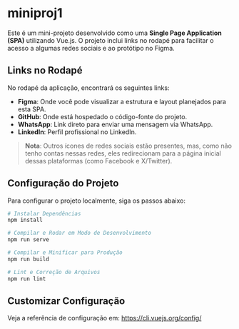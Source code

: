 # miniproj1

Este é um mini-projeto desenvolvido como uma **Single Page Application (SPA)** utilizando Vue.js. O projeto inclui links no rodapé para facilitar o acesso a algumas redes sociais e ao protótipo no Figma.

## Links no Rodapé

No rodapé da aplicação, encontrará os seguintes links:

- **Figma**: Onde você pode visualizar a estrutura e layout planejados para esta SPA.
- **GitHub**: Onde está hospedado o código-fonte do projeto.
- **WhatsApp**: Link direto para enviar uma mensagem via WhatsApp.
- **LinkedIn**: Perfil profissional no LinkedIn.

> **Nota**: Outros ícones de redes sociais estão presentes, mas, como não tenho contas nessas redes, eles redirecionam para a página inicial dessas plataformas (como Facebook e X/Twitter).

## Configuração do Projeto

Para configurar o projeto localmente, siga os passos abaixo:

```bash
# Instalar Dependências
npm install

# Compilar e Rodar em Modo de Desenvolvimento
npm run serve

# Compilar e Minificar para Produção
npm run build

# Lint e Correção de Arquivos
npm run lint

```

## Customizar Configuração
Veja a referência de configuração em: https://cli.vuejs.org/config/
